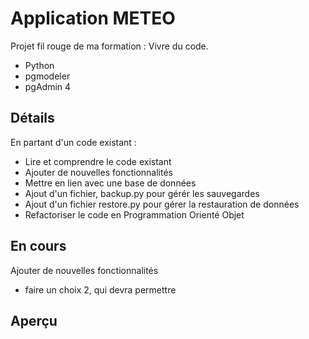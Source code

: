 # Application METEO
Projet fil rouge de ma formation : Vivre du code. 
- Python
- pgmodeler
- pgAdmin 4

## Détails
En partant d'un code existant :
- Lire et comprendre le code existant
- Ajouter de nouvelles fonctionnalités
- Mettre en lien avec une base de données
- Ajout d'un fichier, backup.py pour gérér les sauvegardes
- Ajout d'un fichier restore.py pour gérer la restauration de données
- Refactoriser le code en Programmation Orienté Objet

## En cours
Ajouter de nouvelles fonctionnalités
- faire un choix 2, qui devra permettre 

## Aperçu